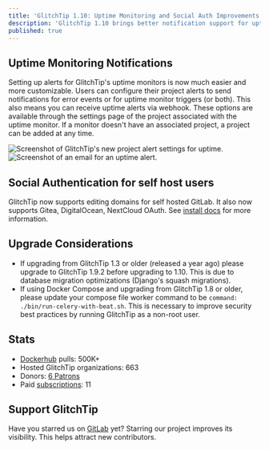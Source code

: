 ```yaml
---
title: 'GlitchTip 1.10: Uptime Monitoring and Social Auth Improvements'
description: 'GlitchTip 1.10 brings better notification support for uptime Monitoring. Social Authentication has been overhauled for improved customization for self-host users.'
published: true
---
```


## Uptime Monitoring Notifications

Setting up alerts for GlitchTip's uptime monitors is now much easier and more customizable. Users can configure their project alerts to send notifications for error events or for uptime monitor triggers (or both). This also means you can receive uptime alerts via webhook. These options are available through the settings page of the project associated with the uptime monitor. If a monitor doesn't have an associated project, a project can be added at any time.

<div style="width: 800px; max-width: 100%; margin: 0 auto;">
    <picture>
        <source
            type="image/webp"
            srcset="
                /assets/blog-images/glitchtip-1-10/uptime-alert-settings@1x.webp,
                /assets/blog-images/glitchtip-1-10/uptime-alert-settings@2x.webp 2x,
                /assets/blog-images/glitchtip-1-10/uptime-alert-settings@3x.webp 3x,
            "
        />
        <img
            src="/assets/blog-images/glitchtip-1-10/uptime-alert-settings@1xpng"
            srcset="
                /assets/blog-images/glitchtip-1-10/uptime-alert-settings@1x.png,
                /assets/blog-images/glitchtip-1-10/uptime-alert-settings@2x.png 2x,
                /assets/blog-images/glitchtip-1-10/uptime-alert-settings@3x.png 3x,
            "
            loading="lazy"
            alt="Screenshot of GlitchTip's new project alert settings for uptime."
        />
    </picture>
</div>

<div style="width: 800px; max-width: 100%; margin: 0 auto;">
    <picture>
        <source
            type="image/webp"
            srcset="
                /assets/blog-images/glitchtip-1-10/uptime-email@1x.webp,
                /assets/blog-images/glitchtip-1-10/uptime-email@2x.webp 2x,
                /assets/blog-images/glitchtip-1-10/uptime-email@3x.webp 3x,
            "
        />
        <img
            src="/assets/blog-images/glitchtip-1-10/uptime-email@1xpng"
            srcset="
                /assets/blog-images/glitchtip-1-10/uptime-email@1x.png,
                /assets/blog-images/glitchtip-1-10/uptime-email@2x.png 2x,
                /assets/blog-images/glitchtip-1-10/uptime-email@3x.png 3x,
            "
            loading="lazy"
            alt="Screenshot of an email for an uptime alert."
        />
    </picture>
</div>

## Social Authentication for self host users

GlitchTip now supports editing domains for self hosted GitLab. It also now supports Gitea, DigitalOcean, NextCloud OAuth. See [install docs](https://glitchtip.com/documentation/install) for more information.

## Upgrade Considerations

- If upgrading from GlitchTip 1.3 or older (released a year ago) please upgrade to GlitchTip 1.9.2 before upgrading to 1.10. This is due to database migration optimizations (Django's squash migrations).
- If using Docker Compose and upgrading from GlitchTip 1.8 or older, please update your compose file worker command to be `command: ./bin/run-celery-with-beat.sh`. This is necessary to improve security best practices by running GlitchTip as a non-root user. 

## Stats

- [Dockerhub](https://hub.docker.com/r/glitchtip/glitchtip) pulls: 500K+
- Hosted GlitchTip organizations: 663
- Donors: [6 Patrons](https://en.liberapay.com/GlitchTip)
- Paid [subscriptions](https://glitchtip.com/pricing): 11

## Support GlitchTip

Have you starred us on [GitLab](https://gitlab.com/glitchtip/glitchtip-backend/) yet? Starring our project improves its visibility. This helps attract new contributors.
